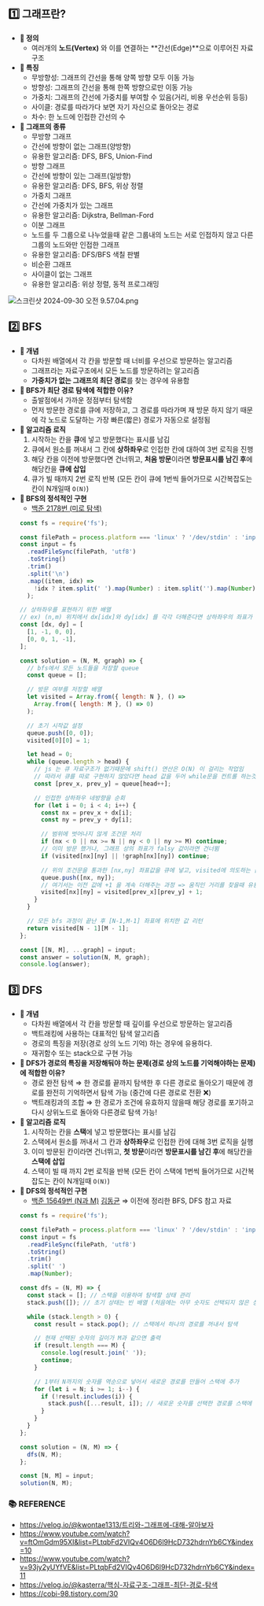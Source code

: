 ## 1️⃣ 그래프란?

- **📌 정의**
  - 여러개의 **노드(Vertex)** 와 이를 연결하는 **간선(Edge)**으로 이루어진 자료구조
- **📌 특징**
  - 무방향성: 그래프의 간선을 통해 양쪽 방향 모두 이동 가능
  - 방향성: 그래프의 간선을 통해 한쪽 방향으로만 이동 가능
  - 가중치: 그래프의 간선에 가중치를 부여할 수 있음(거리, 비용 우선순위 등등)
  - 사이클: 경로를 따라가다 보면 자기 자신으로 돌아오는 경로
  - 차수: 한 노드에 인접한 간선의 수
- **📌 그래프의 종류**
  - 무방향 그래프
  - 간선에 방향이 없는 그래프(양방향)
  - 유용한 알고리즘: DFS, BFS, Union-Find
  - 방향 그래프
  - 간선에 방향이 있는 그래프(일방향)
  - 유용한 알고리즘: DFS, BFS, 위상 정렬
  - 가중치 그래프
  - 간선에 가중치가 있는 그래프
  - 유용한 알고리즘: Dijkstra, Bellman-Ford
  - 이분 그래프
  - 노드를 두 그룹으로 나누었을때 같은 그룹내의 노드는 서로 인접하지 않고 다른 그룹의 노드와만 인접한 그래프
  - 유용한 알고리즘: DFS/BFS 색칠 판별
  - 비순환 그래프
  - 사이클이 없는 그래프
  - 유용한 알고리즘: 위상 정렬, 동적 프로그래밍

![스크린샷 2024-09-30 오전 9.57.04.png](https://prod-files-secure.s3.us-west-2.amazonaws.com/b8509b13-708e-46b1-92da-a31667b3b645/173511d1-437f-4d0c-bb82-4370f800de5f/%E1%84%89%E1%85%B3%E1%84%8F%E1%85%B3%E1%84%85%E1%85%B5%E1%86%AB%E1%84%89%E1%85%A3%E1%86%BA_2024-09-30_%E1%84%8B%E1%85%A9%E1%84%8C%E1%85%A5%E1%86%AB_9.57.04.png)

## 2️⃣ BFS

- **📌 개념**
  - 다차원 배열에서 각 칸을 방문할 때 너비를 우선으로 방문하는 알고리즘
  - 그래프라는 자료구조에서 모든 노드를 방문하려는 알고리즘
  - **가중치가 없는 그래프의 최단 경로**를 찾는 경우에 유용함
- **📌 BFS가 최단 경로 탐색에 적합한 이유?**
  - 출발점에서 가까운 정점부터 탐색함
  - 먼저 방문한 경로를 큐에 저장하고, 그 경로를 따라가며 재 방문 하지 않기 때문에 각 노드로 도달하는 가장 빠른(짧은) 경로가 자동으로 설정됨
- **📌 알고리즘 로직**
  1. 시작하는 칸을 **큐**에 넣고 방문했다는 표시를 남김
  2. 큐에서 원소를 꺼내서 그 칸에 **상하좌우**로 인접한 칸에 대하여 3번 로직을 진행
  3. 해당 칸을 이전에 방문했다면 건너뛰고, **처음 방문**이라면 **방문표시를 남긴 후**에 해당칸을 **큐에 삽입**
  4. 큐가 빌 때까지 2번 로직 반복
  (모든 칸이 큐에 1번씩 들어가므로 시간복잡도는 칸이 N개일때 `O(N)`)
- **📌 BFS의 정석적인 구현**
  - [백준 2178번 (미로 탐색)](https://www.acmicpc.net/problem/2178)
  ```jsx
  const fs = require('fs');

  const filePath = process.platform === 'linux' ? '/dev/stdin' : 'input.txt';
  const input = fs
    .readFileSync(filePath, 'utf8')
    .toString()
    .trim()
    .split('\n')
    .map((item, idx) =>
      !idx ? item.split(' ').map(Number) : item.split('').map(Number)
    );

  // 상하좌우를 표현하기 위한 배열
  // ex) (n,m) 위치에서 dx[idx]와 dy[idx] 를 각각 더해준다면 상하좌우의 좌표가 나옴
  const [dx, dy] = [
    [1, -1, 0, 0],
    [0, 0, 1, -1],
  ];

  const solution = (N, M, graph) => {
    // bfs에서 모든 노드들을 저장할 queue
    const queue = [];

    // 방문 여부를 저장할 배열
    let visited = Array.from({ length: N }, () =>
      Array.from({ length: M }, () => 0)
    );

    // 초기 시작값 설정
    queue.push([0, 0]);
    visited[0][0] = 1;

    let head = 0;
    while (queue.length > head) {
      // js 는 큐 자료구조가 없기때문에 shift() 연산은 O(N) 이 걸리는 작업임
      // 따라서 큐를 따로 구현하지 않았다면 head 값을 두어 while문을 컨트롤 하는것이 시간복잡도 상으로 정확함
      const [prev_x, prev_y] = queue[head++];

      // 인접한 상하좌우 네방향을 순회
      for (let i = 0; i < 4; i++) {
        const nx = prev_x + dx[i];
        const ny = prev_y + dy[i];

        // 범위에 벗어나지 않게 조건문 처리
        if (nx < 0 || nx >= N || ny < 0 || ny >= M) continue;
        // 이미 방문 했거나, 그래프 상의 좌표가 falsy 값이라면 건너뜀
        if (visited[nx][ny] || !graph[nx][ny]) continue;

        // 위의 조건문을 통과한 [nx,ny] 좌표값을 큐에 넣고, visited에 의도하는 값으로 저장
        queue.push([nx, ny]);
        // 여기서는 이전 값에 +1 을 계속 더해주는 과정 => 움직인 거리를 찾을때 유용
        visited[nx][ny] = visited[prev_x][prev_y] + 1;
      }
    }

    // 모든 bfs 과정이 끝난 후 [N-1,M-1] 좌표에 위치한 값 리턴
    return visited[N - 1][M - 1];
  };

  const [[N, M], ...graph] = input;
  const answer = solution(N, M, graph);
  console.log(answer);
  ```

## 3️⃣ DFS

- **📌 개념**
  - 다차원 배열에서 각 칸을 방문할 때 깊이를 우선으로 방문하는 알고리즘
  - 백트래킹에 사용하는 대표적인 탐색 알고리즘
  - 경로의 특징을 저장(경로 상의 노드 기억) 하는 경우에 유용하다.
  - 재귀함수 또는 stack으로 구현 가능
- **📌 DFS가 경로의 특징을 저장해둬야 하는 문제(경로 상의 노드를 기억해야하는 문제)에 적합한 이유?**
  - 경로 완전 탐색 ⇒ 한 경로를 끝까지 탐색한 후 다른 경로로 돌아오기 때문에 경로를 완전히 기억하면서 탐색 가능 (중간에 다른 경로로 전환 ❌)
  - 백트래킹과의 조합 ⇒ 한 경로가 조건에 유효하지 않을때 해당 경로를 포기하고 다시 상위노드로 돌아와 다른경로 탐색 가능!
- **📌 알고리즘 로직**
  1. 시작하는 칸을 **스택**에 넣고 방문했다는 표시를 남김
  2. 스택에서 원소를 꺼내서 그 칸과 **상하좌우**로 인접한 칸에 대해 3번 로직을 실행
  3. 이미 방문된 칸이라면 건너뛰고, **첫 방문**이라면 **방문표시를 남긴 후**에 해당칸을 **스택에 삽입**
  4. 스택이 빌 때 까지 2번 로직을 반복
  (모든 칸이 스택에 1번씩 들어가므로 시간복잡도는 칸이 N개일때 `O(N)`)
- **📌 DFS의 정석적인 구현**
  - [백준 15649번 (N과 M)](https://www.acmicpc.net/problem/15649)
  [김동균](https://www.notion.so/7138efaeae2b4fe9921beb5817930ca1?pvs=21) ⇒ 이전에 정리한 BFS, DFS 참고 자료
  ```jsx
  const fs = require('fs');

  const filePath = process.platform === 'linux' ? '/dev/stdin' : 'input.txt';
  const input = fs
    .readFileSync(filePath, 'utf8')
    .toString()
    .trim()
    .split(' ')
    .map(Number);

  const dfs = (N, M) => {
    const stack = []; // 스택을 이용하여 탐색할 상태 관리
    stack.push([]); // 초기 상태는 빈 배열 (처음에는 아무 숫자도 선택되지 않은 상태)

    while (stack.length > 0) {
      const result = stack.pop(); // 스택에서 하나의 경로를 꺼내서 탐색

      // 현재 선택된 숫자의 길이가 M과 같으면 출력
      if (result.length === M) {
        console.log(result.join(' '));
        continue;
      }

      // 1부터 N까지의 숫자를 역순으로 넣어서 새로운 경로를 만들어 스택에 추가
      for (let i = N; i >= 1; i--) {
        if (!result.includes(i)) {
          stack.push([...result, i]); // 새로운 숫자를 선택한 경로를 스택에 추가
        }
      }
    }
  };

  const solution = (N, M) => {
    dfs(N, M);
  };

  const [N, M] = input;
  solution(N, M);
  ```

### 📚 REFERENCE

- https://velog.io/@kwontae1313/트리와-그래프에-대해-알아보자
- https://www.youtube.com/watch?v=ftOmGdm95XI&list=PLtqbFd2VIQv4O6D6l9HcD732hdrnYb6CY&index=10
- https://www.youtube.com/watch?v=93jy2yUYfVE&list=PLtqbFd2VIQv4O6D6l9HcD732hdrnYb6CY&index=11
- https://velog.io/@kasterra/핵심-자료구조-그래프-최단-경로-탐색
- https://cobi-98.tistory.com/30
